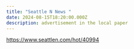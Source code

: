 ```yaml
---
title: "Seattle N News "
date: 2024-08-15T18:20:00.000Z
description: advertisement in the local paper
---
```

<https://www.seattlen.com/hot/40994>
